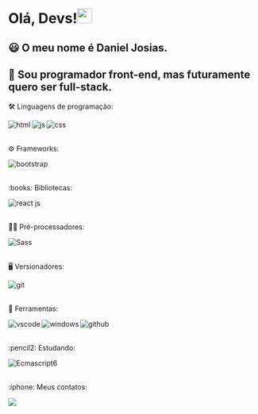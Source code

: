 # Olá, Devs!<img src="https://raw.githubusercontent.com/kaueMarques/kaueMarques/master/hi.gif" width="30" height="30">

## :smiley: O meu nome é **Daniel Josias**.

## :rocket: Sou programador **front-end**, mas futuramente quero ser **full-stack**.

<p> 🛠️ Linguagens de programação: </p>

<img align="left" alt ="html" src="https://img.shields.io/badge/HTML-orange?style=flat" >

<img align="left" alt ="js" src="https://img.shields.io/badge/JavaScript-yellow?style=flat" >

<img align="left"  alt="css" src="https://img.shields.io/badge/CSS3-blue?style=flat" >
<br>
<br>

<p> ⚙️ Frameworks: </p>
<img align="left" alt="bootstrap" src="https://img.shields.io/badge/BOOTSTRAP-purple?style=flat">
<br>
<br>

<p> :books: Bibliotecas: </p>
<img align="left" alt="react js" src="https://img.shields.io/badge/REACT-gray?style=flat" >
<br>
<br>

<p> 👨‍💻 Pré-processadores: </p>
<img alt="Sass" align="left" src="https://img.shields.io/badge/SASS-ffc4d8?style=flat" />
<br>
<br>

<p> 🖥 Versionadores: </p>
 
 <img alt="git" align="left" src="https://camo.githubusercontent.com/722b3eed436e9cf01107d48c5d91af4d26095f89de4252826aa3211e1d28559f/68747470733a2f2f696d672e736869656c64732e696f2f62616467652f2d4769742d4630353033323f266c6f676f3d676974266c6f676f436f6c6f723d464646464646">
<br>
<br>

<p> 🧰 Ferramentas: </p>
<img alt ="vscode" align="left" src="https://camo.githubusercontent.com/1bebed34ef8cba16143fcff8a76a2018ca09c8192400743068b4fcf52833597e/68747470733a2f2f696d672e736869656c64732e696f2f62616467652f2d5653436f64652d3030374143433f266c6f676f3d56697375616c25323053747564696f253230436f6465266c6f676f436f6c6f723d464646464646">

<img alt="windows" align="left" src="https://camo.githubusercontent.com/c99c5c1e2b0441d15f05924226ce0cfd7d9880960fd66b15469ee761ed8a6b7c/68747470733a2f2f696d672e736869656c64732e696f2f62616467652f2d57696e646f77732d3030373844363f266c6f676f3d57696e646f7773266c6f676f436f6c6f723d464646464646">

<img alt="github" align="left" src="https://camo.githubusercontent.com/59a8c5aa4b58bba625bbb5fa448866bbd9a24a0d261002db8ddc6ca9ca5a0ae2/68747470733a2f2f696d672e736869656c64732e696f2f62616467652f2d4769744875622d3138313731373f266c6f676f3d476974487562266c6f676f436f6c6f723d464646464646">
<br>
<br>


<p> :pencil2: Estudando: </p>
<img alt="Ecmascript6"  src="https://img.shields.io/badge/Ecmascript6-FFD700?style=plastic"  />
<br>
<br>

<p> :iphone: Meus contatos: </p>
<a alt="Linkedin" href="https://www.linkedin.com/in/daniel-josias-99482a208/"><img src="https://img.shields.io/badge/Linkedin-1E90FF?style=flat&logoWidth=40&link=https://www.linkedin.com/in/daniel-josias-99482a208/"></a>
